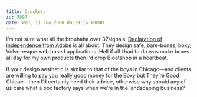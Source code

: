 ```yaml
---
title: Drucker.
id: 5897
date: Wed, 11 Jun 2008 06:59:14 +0000
---
```


I’m not sure what all the brouhaha over 37signals’ [Declaration of Independence from Adobe](http://www.37signals.com/svn/posts/1061-why-we-skip-photoshop) is all about. They design safe, bare-bones, boxy, Volvo-esque web based applications. Hell if all I had to do was make boxes all day for my own products then I’d drop Bloatshop in a heartbeat.  

If your design aesthetic is similar to that of the boys in Chicago—and clients are willing to pay you really good money for the Boxy but They’re Good Chique—then I’d certainly heed their advice, otherwise why should any of us care what a box factory says when we’re in the landscaping business?





